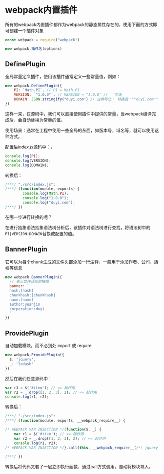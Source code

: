 # webpack内置插件 

所有的webpack内置插件都作为webpack的静态属性存在的，使用下面的方式即可创建一个插件对象

```js
const webpack = require("webpack")

new webpack.插件名(options)
```

## DefinePlugin

全局常量定义插件，使用该插件通常定义一些常量值，例如：

```js
new webpack.DefinePlugin({
    PI: `Math.PI`, // PI = Math.PI
    VERSION: `"1.0.0"`, // VERSION = "1.0.0" // ``写法
    DOMAIN: JSON.stringify("duyi.com") // 这种写法： 转换后：""duyi.com""
})
```

这样一来，在源码中，我们可以直接使用插件中提供的常量，当webpack编译完成后，会自动替换为常量的值。

使用场景：通常在工程中使用一些全局的东西，如版本号，域名等，就可以使用这种方式。

配置后*index.js*源码中：，

```js
console.log(PI);
console.log(VERSION);
console.log(DOMAIN);
```

转换后：

```js
/***/ "./src/index.js":
/***/ (function(module, exports) {
		console.log(Math.PI);
		console.log("1.0.0");
		console.log("duyi.com");
/***/ })
```

在哪一步进行转换的呢？

在进行抽象语法抽象语法树分析后，该插件对语法树进行查找，将语法树中的`PI|VERSION|DOMAIN`替换成配置的值。

## BannerPlugin

它可以为每个chunk生成的文件头部添加一行注释，一般用于添加作者、公司、版权等信息

```js
new webpack.BannerPlugin({
  // 表示文件顶部的横幅
  banner: ` 
  hash:[hash]
  chunkhash:[chunkhash]
  name:[name]
  author:yuanjin
  corporation:duyi
  `
})
```

## ProvidePlugin

自动加载模块，而不必到处 import 或 require 

```js
new webpack.ProvidePlugin({
  $: 'jquery',
  _: 'lodash'
})
```

然后在我们任意源码中：

```js
var r1 = $('#item'); // <= 起作用
var r2 = _.drop([1, 2, 3], 2); // <= 起作用
console.log(r1, r2);
```

转换后：

```js
/***/ "./src/index.js":
/***/ (function(module, exports, __webpack_require__) {

/* WEBPACK VAR INJECTION */(function($, _) {
    var r1 = $('#item'); // <= 起作用
	var r2 = _.drop([1, 2, 3], 2); // <= 起作用
	console.log(r1, r2);
/* WEBPACK VAR INJECTION */}.call(this, __webpack_require__(/*! jquery */ "./node_modules/jquery/dist/jquery.js"), __webpack_require__(/*! lodash */ "./node_modules/lodash/lodash.js")))
    
/***/ })
```

转换后将代码又套了一层立即执行函数，通过call方式调用，自动将模块导入。